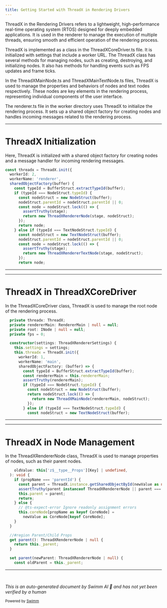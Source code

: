 ```yaml
---
title: Getting Started with ThreadX in Rendering Drivers
---
```

ThreadX in the Rendering Drivers refers to a lightweight, high-performance real-time operating system (RTOS) designed for deeply embedded applications. It is used in the renderer to manage the execution of multiple threads, ensuring smooth and efficient operation of the rendering process.

ThreadX is implemented as a class in the ThreadXCoreDriver.ts file. It is initialized with settings that include a worker URL. The ThreadX class has several methods for managing nodes, such as creating, destroying, and initializing nodes. It also has methods for handling events such as FPS updates and frame ticks.

In the ThreadXMainNode.ts and ThreadXMainTextNode.ts files, ThreadX is used to manage the properties and behaviors of nodes and text nodes respectively. These nodes are key elements in the rendering process, representing individual components of the user interface.

The renderer.ts file in the worker directory uses ThreadX to initialize the rendering process. It sets up a shared object factory for creating nodes and handles incoming messages related to the rendering process.

<SwmSnippet path="/src/render-drivers/threadx/worker/renderer.ts" line="37">

---

# ThreadX Initialization

Here, ThreadX is initialized with a shared object factory for creating nodes and a message handler for incoming rendering messages.

```typescript
const threadx = ThreadX.init({
  workerId: 2,
  workerName: 'renderer',
  sharedObjectFactory(buffer) {
    const typeId = BufferStruct.extractTypeId(buffer);
    if (typeId === NodeStruct.typeId) {
      const nodeStruct = new NodeStruct(buffer);
      nodeStruct.parentId = nodeStruct.parentId || 0;
      const node = nodeStruct.lock(() => {
        assertTruthy(stage);
        return new ThreadXRendererNode(stage, nodeStruct);
      });
      return node;
    } else if (typeId === TextNodeStruct.typeId) {
      const nodeStruct = new TextNodeStruct(buffer);
      nodeStruct.parentId = nodeStruct.parentId || 0;
      const node = nodeStruct.lock(() => {
        assertTruthy(stage);
        return new ThreadXRendererTextNode(stage, nodeStruct);
      });
      return node;
```

---

</SwmSnippet>

<SwmSnippet path="/src/render-drivers/threadx/ThreadXCoreDriver.ts" line="56">

---

# ThreadX in ThreadXCoreDriver

In the ThreadXCoreDriver class, ThreadX is used to manage the root node of the rendering process.

```typescript
  private threadx: ThreadX;
  private rendererMain: RendererMain | null = null;
  private root: INode | null = null;
  private fps = 0;

  constructor(settings: ThreadXRendererSettings) {
    this.settings = settings;
    this.threadx = ThreadX.init({
      workerId: 1,
      workerName: 'main',
      sharedObjectFactory: (buffer) => {
        const typeId = BufferStruct.extractTypeId(buffer);
        const rendererMain = this.rendererMain;
        assertTruthy(rendererMain);
        if (typeId === NodeStruct.typeId) {
          const nodeStruct = new NodeStruct(buffer);
          return nodeStruct.lock(() => {
            return new ThreadXMainNode(rendererMain, nodeStruct);
          });
        } else if (typeId === TextNodeStruct.typeId) {
          const nodeStruct = new TextNodeStruct(buffer);
```

---

</SwmSnippet>

<SwmSnippet path="/src/render-drivers/threadx/worker/ThreadXRendererNode.ts" line="164">

---

# ThreadX in Node Management

In the ThreadXRendererNode class, ThreadX is used to manage properties of nodes, such as their parent nodes.

```typescript
    oldValue: this['z$__type__Props'][Key] | undefined,
  ): void {
    if (propName === 'parentId') {
      const parent = ThreadX.instance.getSharedObjectById(newValue as number);
      assertTruthy(parent instanceof ThreadXRendererNode || parent === null);
      this.parent = parent;
      return;
    } else {
      // @ts-expect-error Ignore readonly assignment errors
      this.coreNode[propName as keyof CoreNode] =
        newValue as CoreNode[keyof CoreNode];
    }
  }

  //#region Parent/Child Props
  get parent(): ThreadXRendererNode | null {
    return this._parent;
  }

  set parent(newParent: ThreadXRendererNode | null) {
    const oldParent = this._parent;
```

---

</SwmSnippet>

&nbsp;

*This is an auto-generated document by Swimm AI 🌊 and has not yet been verified by a human*

<SwmMeta version="3.0.0" repo-id="Z2l0aHViJTNBJTNBcmVuZGVyZXIlM0ElM0FTd2ltbS1EZW1v" repo-name="renderer" doc-type="overview"><sup>Powered by [Swimm](/)</sup></SwmMeta>
